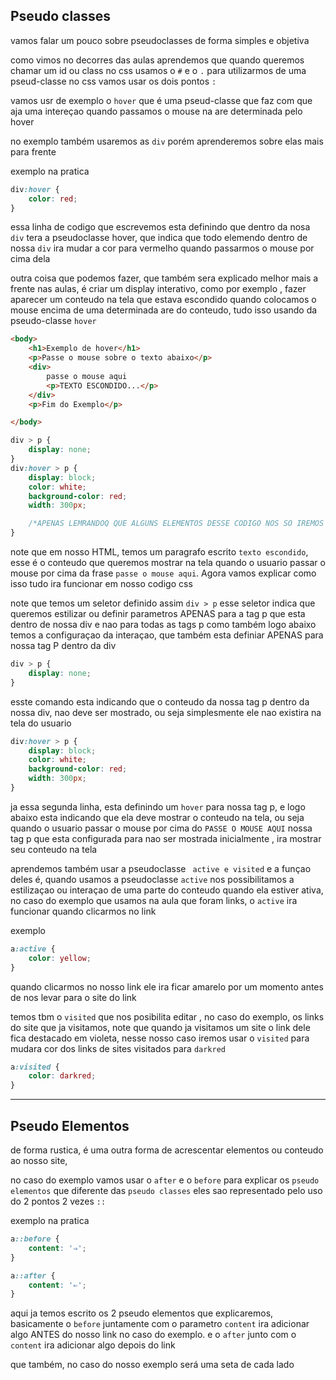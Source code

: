 ## Pseudo classes

vamos falar um pouco sobre pseudoclasses de forma simples e objetiva

como  vimos no decorres das aulas aprendemos que quando queremos chamar um id ou class no css usamos o `#` e o `.`
para utilizarmos de uma pseud-classe no css vamos usar os
dois pontos `:`

vamos usr de exemplo o `hover` que é uma pseud-classe que faz com que aja uma intereçao quando passamos o mouse na are determinada pelo hover

no exemplo também usaremos as `div` porém aprenderemos sobre elas mais para frente

exemplo na pratica
```css
div:hover {
    color: red;
}
```
essa linha de codigo que escrevemos esta definindo que dentro da nosa `div` tera a pseudoclasse hover, que indica que todo elemendo dentro de nossa `div` ira mudar a cor para vermelho quando passarmos o mouse por cima dela

outra coisa que podemos fazer, que também sera explicado melhor mais a frente nas aulas, é criar um display interativo, como por exemplo , fazer aparecer um conteudo na tela que estava escondido quando colocamos o mouse encima de uma determinada are do conteudo, tudo isso usando da pseudo-classe `hover`
```html
<body>
    <h1>Exemplo de hover</h1>
    <p>Passe o mouse sobre o texto abaixo</p>
    <div>
        passe o mouse aqui
        <p>TEXTO ESCONDIDO...</p>
    </div>
    <p>Fim do Exemplo</p>

</body>
```
```css
div > p {
    display: none;
}
div:hover > p {
    display: block;
    color: white;
    background-color: red;
    width: 300px;

    /*APENAS LEMRANDOQ QUE ALGUNS ELEMENTOS DESSE CODIGO NOS SO IREMOS APRENDER MAIS A FRENTE EM NOSSAS AULAS, USAREMOS AQUI APENAS COMO INTUITO DE EXPLICAÇAO*/
}
```
note que em nosso HTML, temos um paragrafo escrito `texto escondido`, esse é o conteudo que queremos mostrar na tela quando o usuario passar o mouse por cima da frase `passe o mouse aqui`. Agora vamos explicar como isso tudo ira funcionar em nosso codigo css

note que temos um seletor definido assim `div > p` esse seletor indica que queremos estilizar ou definir parametros APENAS para a tag p que esta dentro de nossa div e nao para todas as tags p como também logo abaixo temos a configuraçao da interaçao, que também esta definiar APENAS para nossa tag P dentro da div

```css
div > p {
    display: none;
}

```
esste comando esta indicando que o conteudo da nossa tag p dentro da nossa div, nao deve ser mostrado, ou seja simplesmente ele nao existira na tela do usuario

```css
div:hover > p {
    display: block;
    color: white;
    background-color: red;
    width: 300px;
}
```
ja essa segunda linha, esta definindo um `hover` para nossa tag p, e logo abaixo esta indicando que ela deve mostrar o conteudo na tela, ou seja quando o usuario passar o mouse por cima do `PASSE O MOUSE AQUI` nossa tag p que esta configurada para nao ser mostrada inicialmente , ira mostrar seu conteudo na tela

aprendemos  também usar a pseudoclasse ` active e visited` e a funçao deles é, quando usamos a pseudoclasse `active` nos possibilitamos a estilizaçao ou  interaçao de uma parte do conteudo quando ela estiver ativa, no caso do exemplo que usamos na aula que foram links, o `active` ira funcionar quando clicarmos no link

exemplo
```css
a:active {
    color: yellow;
}
``` 
quando clicarmos no nosso link ele ira ficar amarelo por um momento antes de nos levar para o site do link

temos tbm o `visited` que nos posibilita editar , no caso do exemplo, os links do site que ja visitamos, note que quando ja visitamos um site o link dele fica destacado em violeta, nesse nosso caso iremos usar o `visited` para mudara  cor dos links de sites visitados para `darkred`

```css
a:visited {
    color: darkred;
}
```
---

## Pseudo Elementos

de forma rustica, é uma outra forma de acrescentar elementos ou conteudo ao nosso site,

no caso do exemplo vamos usar o `after` e o `before` para explicar os `pseudo elementos` que diferente das `pseudo classes` eles sao representado pelo uso do 2 pontos 2 vezes `::`

exemplo na pratica
```css
a::before {
    content: '⇒';
}

a::after {
    content: '⇐';
}
```

aqui ja temos escrito os 2 pseudo elementos que explicaremos, basicamente o `before` juntamente com o parametro `content` ira adicionar algo ANTES do nosso link no caso do exemplo.
e o `after` junto com o `content` ira adicionar algo depois do link

que também, no caso do nosso exemplo será uma seta de cada lado